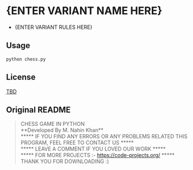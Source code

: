 
# {ENTER VARIANT NAME HERE}

* {ENTER VARIANT RULES HERE}

## Usage

```
python chess.py
```

## License
[TBD](https://i.giphy.com/media/X1aI800CRXLzi/giphy.webp)


## Original README

> CHESS GAME IN PYTHON  
> \*\*Developed By M. Nahin Khan\*\*  
> ***** IF YOU FIND ANY ERRORS OR ANY PROBLEMS RELATED THIS PROGRAM, FEEL FREE TO CONTACT US *****  
> ***** LEAVE A COMMENT IF YOU LOVED OUR WORK *****  
> ***** FOR MORE PROJECTS :- https://code-projects.org/ *****  
> THANK YOU FOR DOWNLOADING :)   
